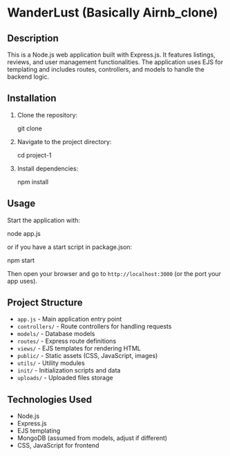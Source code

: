 # WanderLust (Basically Airnb_clone)

## Description
This is a Node.js web application built with Express.js. It features listings, reviews, and user management functionalities. The application uses EJS for templating and includes routes, controllers, and models to handle the backend logic.

## Installation

1. Clone the repository:

      git clone <repository-url>
 
2. Navigate to the project directory:

   cd project-1

3. Install dependencies:
 
   npm install


## Usage

Start the application with:


node app.js


or if you have a start script in package.json:

npm start


Then open your browser and go to `http://localhost:3000` (or the port your app uses).

## Project Structure

- `app.js` - Main application entry point
- `controllers/` - Route controllers for handling requests
- `models/` - Database models
- `routes/` - Express route definitions
- `views/` - EJS templates for rendering HTML
- `public/` - Static assets (CSS, JavaScript, images)
- `utils/` - Utility modules
- `init/` - Initialization scripts and data
- `uploads/` - Uploaded files storage

## Technologies Used

- Node.js
- Express.js
- EJS templating
- MongoDB (assumed from models, adjust if different)
- CSS, JavaScript for frontend

